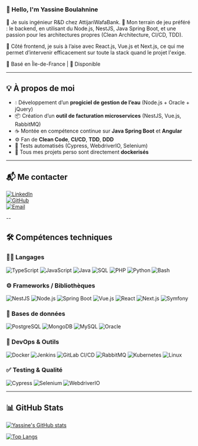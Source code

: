 <!-- Links -->
[linkedin]: https://www.linkedin.com/in/yassine-boulahnine-141491133/
[github]: https://github.com/yasblha
[mail]: mailto:yassineboul0490@gmail.com
<!-- End links -->

### 👋 Hello, I'm Yassine Boulahnine

💼 Je suis ingénieur R&D chez AttijariWafaBank.
🎯 Mon terrain de jeu préféré : le backend, en utilisant du Node.js, NestJS, Java Spring Boot, et une passion pour les architectures propres (Clean Architecture, CI/CD, TDD).

🧩 Côté frontend, je suis à l’aise avec React.js, Vue.js et Next.js, ce qui me permet d’intervenir efficacement sur toute la stack quand le projet l'exige.


📍 Basé en Île-de-France | 📅 Disponible 

---

## 💡 À propos de moi
- 💧 Développement d’un **progiciel de gestion de l’eau** (Node.js + Oracle + jQuery)
- 📦 Création d’un **outil de facturation microservices** (NestJS, Vue.js, RabbitMQ)
- ☕ Montée en compétence continue sur **Java Spring Boot** et **Angular**
- ⚙️ Fan de **Clean Code**, **CI/CD**, **TDD**, **DDD**
- 🧪 Tests automatisés (Cypress, WebdriverIO, Selenium)
- 🐳 Tous mes projets perso sont directement **dockerisés**

---

## 📬 Me contacter

[![LinkedIn](https://img.shields.io/badge/-LinkedIn-0A66C2?style=for-the-badge&logo=linkedin&logoColor=white)][linkedin]  
[![GitHub](https://img.shields.io/badge/-GitHub-181717?style=for-the-badge&logo=github&logoColor=white)][github]  
[![Email](https://img.shields.io/badge/-Email-EA4335?style=for-the-badge&logo=gmail&logoColor=white)][mail]

--

## 🛠️ Compétences techniques

### 👨‍💻 Langages
![TypeScript](https://img.shields.io/badge/-TypeScript-3178C6?style=flat-square&logo=typescript)
![JavaScript](https://img.shields.io/badge/-JavaScript-F7DF1E?style=flat-square&logo=javascript&logoColor=black)
![Java](https://img.shields.io/badge/-Java-007396?style=flat-square&logo=java)
![SQL](https://img.shields.io/badge/-SQL-4479A1?style=flat-square&logo=postgresql)
![PHP](https://img.shields.io/badge/-PHP-777BB4?style=flat-square&logo=php)
![Python](https://img.shields.io/badge/-Python-3776AB?style=flat-square&logo=python)
![Bash](https://img.shields.io/badge/-Bash-4EAA25?style=flat-square&logo=gnubash)

### ⚙️ Frameworks / Bibliothèques
![NestJS](https://img.shields.io/badge/-NestJS-E0234E?style=flat-square&logo=nestjs)
![Node.js](https://img.shields.io/badge/-Node.js-339933?style=flat-square&logo=node.js)
![Spring Boot](https://img.shields.io/badge/-Spring%20Boot-6DB33F?style=flat-square&logo=springboot)
![Vue.js](https://img.shields.io/badge/-Vue.js-4FC08D?style=flat-square&logo=vue.js)
![React](https://img.shields.io/badge/-React-61DAFB?style=flat-square&logo=react)
![Next.js](https://img.shields.io/badge/-Next.js-000000?style=flat-square&logo=next.js)
![Symfony](https://img.shields.io/badge/-Symfony-000000?style=flat-square&logo=symfony)

### 🧱 Bases de données
![PostgreSQL](https://img.shields.io/badge/-PostgreSQL-336791?style=flat-square&logo=postgresql)
![MongoDB](https://img.shields.io/badge/-MongoDB-47A248?style=flat-square&logo=mongodb)
![MySQL](https://img.shields.io/badge/-MySQL-4479A1?style=flat-square&logo=mysql)
![Oracle](https://img.shields.io/badge/-Oracle-F80000?style=flat-square&logo=oracle)

### 🚀 DevOps & Outils
![Docker](https://img.shields.io/badge/-Docker-2496ED?style=flat-square&logo=docker)
![Jenkins](https://img.shields.io/badge/-Jenkins-D24939?style=flat-square&logo=jenkins)
![GitLab CI/CD](https://img.shields.io/badge/-GitLab-330F63?style=flat-square&logo=gitlab)
![RabbitMQ](https://img.shields.io/badge/-RabbitMQ-FF6600?style=flat-square&logo=rabbitmq)
![Kubernetes](https://img.shields.io/badge/-Kubernetes-326CE5?style=flat-square&logo=kubernetes)
![Linux](https://img.shields.io/badge/-Linux-FCC624?style=flat-square&logo=linux)

### ✅ Testing & Qualité
![Cypress](https://img.shields.io/badge/-Cypress-17202C?style=flat-square&logo=cypress)
![Selenium](https://img.shields.io/badge/-Selenium-43B02A?style=flat-square&logo=selenium)
![WebdriverIO](https://img.shields.io/badge/-WebdriverIO-FF4A00?style=flat-square&logo=webdriverio)

---

## 📊 GitHub Stats

[![Yassine's GitHub stats](https://github-readme-stats.vercel.app/api?username=yasblha&show_icons=true&theme=radical)](https://github.com/yasblha)

[![Top Langs](https://github-readme-stats.vercel.app/api/top-langs/?username=yasblha&layout=compact&theme=radical)](https://github.com/yasblha)
